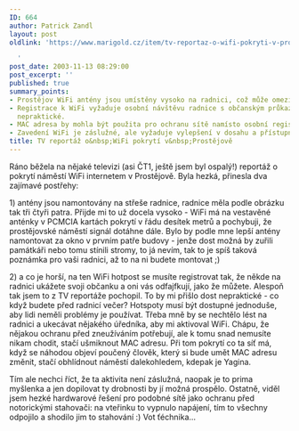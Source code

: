 ```yaml
---
ID: 664
author: Patrick Zandl
layout: post
oldlink: 'https://www.marigold.cz/item/tv-reportaz-o-wifi-pokryti-v-prostejove

  '
post_date: 2003-11-13 08:29:00
post_excerpt: ''
published: true
summary_points:
- Prostějov WiFi antény jsou umístěny vysoko na radnici, což může omezit dosah signálu.
- Registrace k WiFi vyžaduje osobní návštěvu radnice s občanským průkazem, což je
  nepraktické.
- MAC adresa by mohla být použita pro ochranu sítě namísto osobní registrace.
- Zavedení WiFi je záslužné, ale vyžaduje vylepšení v dosahu a přístupnosti.
title: TV reportáž o&nbsp;WiFi pokrytí v&nbsp;Prostějově
---
```


<p>
Ráno běžela na nějaké televizi (asi ČT1, ještě jsem byl ospalý!) reportáž o pokrytí náměstí WiFi internetem v Prostějově. Byla hezká, přinesla dva zajímavé postřehy:</p>

<p>
1) antény jsou namontovány na střeše radnice, radnice měla podle obrázku tak tři čtyři patra. Přijde mi to už docela vysoko - WiFi&#160;má na vestavěné anténky v PCMCIA kartách&#160;pokrytí v řádu desítek metrů a pochybuji, že prostějovské náměstí signál dotáhne dále. Bylo by podle mne lepší antény namontovat za okno v prvním patře budovy - jenže dost možná by zuřili památkáři nebo tomu stínili stromy, to já nevím, tak to je spíš taková poznámka pro vaši radnici, až to na ni budete montovat ;)</p>

<p>
2) a co je horší, na ten WiFi hotpost se musíte registrovat tak, že někde na radnici ukážete svoji občanku a oni vás odfajfkují, jako že můžete. Alespoň tak jsem to z TV reportáže pochopil. To by mi přišlo dost nepraktické - co když budete před radnicí večer? Hotspoty musí být dostupné jednoduše, aby lidi neměli problémy je používat. Třeba mně by se nechtělo lést na radnici a ukecávat nějakého úředníka, aby mi aktivoval WiFi. Chápu, že nějakou ochranu před zneužíváním potřebují, ale k tomu snad nemusíte nikam chodit, stačí ušmiknout MAC adresu. Při tom pokrytí co ta síť má, když se náhodou objeví poučený člověk, který si bude umět MAC adresu změnit, stačí obhlídnout náměstí dalekohledem, kdepak je Yagina. </p>

<p>
Tím ale nechci říct, že ta aktivita není záslužná, naopak je to prima myšlenka a jen dopilovat ty drobnosti by jí možná prospělo. Ostatně, viděl jsem hezké hardwarové řešení pro podobné sítě jako ochranu před notorickými stahovači: na vteřinku to vypnulo napájení, tím to všechny odpojilo a shodilo jim to stahování :) Vot ťéchnika...</p>